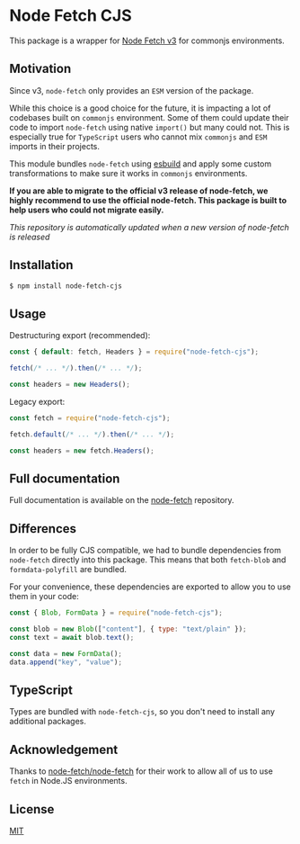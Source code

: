 # Node Fetch CJS

This package is a wrapper for [Node Fetch v3](https://github.com/node-fetch/node-fetch) for commonjs environments.

## Motivation

Since v3, `node-fetch` only provides an `ESM` version of the package.

While this choice is a good choice for the future, it is impacting a lot of codebases built on `commonjs` environment. Some of them could update their code to import `node-fetch` using native `import()` but many could not. This is especially true for `TypeScript` users who cannot mix `commonjs` and `ESM` imports in their projects.

This module bundles `node-fetch` using [esbuild](https://esbuild.github.io) and apply some custom transformations to make sure it works in `commonjs` environments.

**If you are able to migrate to the official v3 release of node-fetch, we highly recommend to use the official node-fetch. This package is built to help users who could not migrate easily.**

*This repository is automatically updated when a new version of node-fetch is released*

## Installation

```bash
$ npm install node-fetch-cjs
```

## Usage

Destructuring export (recommended):
```javascript
const { default: fetch, Headers } = require("node-fetch-cjs");

fetch(/* ... */).then(/* ... */);

const headers = new Headers();
```

Legacy export:
```javascript
const fetch = require("node-fetch-cjs");

fetch.default(/* ... */).then(/* ... */);

const headers = new fetch.Headers();
```

## Full documentation

Full documentation is available on the [node-fetch](https://github.com/node-fetch/node-fetch) repository.

## Differences

In order to be fully CJS compatible, we had to bundle dependencies from `node-fetch` directly into this package.
This means that both `fetch-blob` and `formdata-polyfill` are bundled.

For your convenience, these dependencies are exported to allow you to use them in your code:

```javascript
const { Blob, FormData } = require("node-fetch-cjs");

const blob = new Blob(["content"], { type: "text/plain" });
const text = await blob.text();

const data = new FormData();
data.append("key", "value");
```

## TypeScript

Types are bundled with `node-fetch-cjs`, so you don't need to install any additional packages.

## Acknowledgement

Thanks to [node-fetch/node-fetch](https://github.com/node-fetch/node-fetch) for their work to allow all of us to use `fetch` in Node.JS environments.

## License

[MIT](LICENSE)
